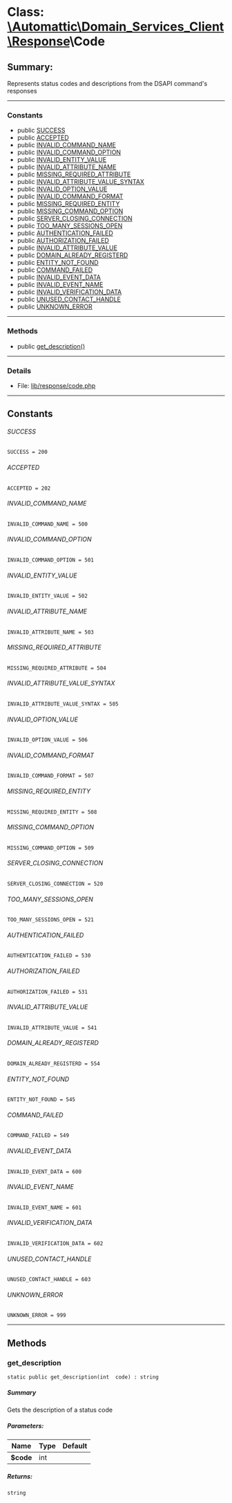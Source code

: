 # Class: [\Automattic](../namespaces/automattic.md)[\Domain_Services_Client](../namespaces/automattic-domain-services-client.md)[\Response](../namespaces/automattic-domain-services-client-response.md)\Code

## Summary:

Represents status codes and descriptions from the DSAPI command's responses


---

### Constants
* public [SUCCESS](#constant_SUCCESS)
* public [ACCEPTED](#constant_ACCEPTED)
* public [INVALID_COMMAND_NAME](#constant_INVALID_COMMAND_NAME)
* public [INVALID_COMMAND_OPTION](#constant_INVALID_COMMAND_OPTION)
* public [INVALID_ENTITY_VALUE](#constant_INVALID_ENTITY_VALUE)
* public [INVALID_ATTRIBUTE_NAME](#constant_INVALID_ATTRIBUTE_NAME)
* public [MISSING_REQUIRED_ATTRIBUTE](#constant_MISSING_REQUIRED_ATTRIBUTE)
* public [INVALID_ATTRIBUTE_VALUE_SYNTAX](#constant_INVALID_ATTRIBUTE_VALUE_SYNTAX)
* public [INVALID_OPTION_VALUE](#constant_INVALID_OPTION_VALUE)
* public [INVALID_COMMAND_FORMAT](#constant_INVALID_COMMAND_FORMAT)
* public [MISSING_REQUIRED_ENTITY](#constant_MISSING_REQUIRED_ENTITY)
* public [MISSING_COMMAND_OPTION](#constant_MISSING_COMMAND_OPTION)
* public [SERVER_CLOSING_CONNECTION](#constant_SERVER_CLOSING_CONNECTION)
* public [TOO_MANY_SESSIONS_OPEN](#constant_TOO_MANY_SESSIONS_OPEN)
* public [AUTHENTICATION_FAILED](#constant_AUTHENTICATION_FAILED)
* public [AUTHORIZATION_FAILED](#constant_AUTHORIZATION_FAILED)
* public [INVALID_ATTRIBUTE_VALUE](#constant_INVALID_ATTRIBUTE_VALUE)
* public [DOMAIN_ALREADY_REGISTERD](#constant_DOMAIN_ALREADY_REGISTERD)
* public [ENTITY_NOT_FOUND](#constant_ENTITY_NOT_FOUND)
* public [COMMAND_FAILED](#constant_COMMAND_FAILED)
* public [INVALID_EVENT_DATA](#constant_INVALID_EVENT_DATA)
* public [INVALID_EVENT_NAME](#constant_INVALID_EVENT_NAME)
* public [INVALID_VERIFICATION_DATA](#constant_INVALID_VERIFICATION_DATA)
* public [UNUSED_CONTACT_HANDLE](#constant_UNUSED_CONTACT_HANDLE)
* public [UNKNOWN_ERROR](#constant_UNKNOWN_ERROR)

---

### Methods

* public [get_description()](#method_get_description)

---

### Details

* File: [lib/response/code.php](../../lib/response/code.php)

---

## Constants
<a id="constant_SUCCESS"></a>
###### SUCCESS
```
SUCCESS = 200
```


<a id="constant_ACCEPTED"></a>
###### ACCEPTED
```
ACCEPTED = 202
```


<a id="constant_INVALID_COMMAND_NAME"></a>
###### INVALID_COMMAND_NAME
```
INVALID_COMMAND_NAME = 500
```


<a id="constant_INVALID_COMMAND_OPTION"></a>
###### INVALID_COMMAND_OPTION
```
INVALID_COMMAND_OPTION = 501
```


<a id="constant_INVALID_ENTITY_VALUE"></a>
###### INVALID_ENTITY_VALUE
```
INVALID_ENTITY_VALUE = 502
```


<a id="constant_INVALID_ATTRIBUTE_NAME"></a>
###### INVALID_ATTRIBUTE_NAME
```
INVALID_ATTRIBUTE_NAME = 503
```


<a id="constant_MISSING_REQUIRED_ATTRIBUTE"></a>
###### MISSING_REQUIRED_ATTRIBUTE
```
MISSING_REQUIRED_ATTRIBUTE = 504
```


<a id="constant_INVALID_ATTRIBUTE_VALUE_SYNTAX"></a>
###### INVALID_ATTRIBUTE_VALUE_SYNTAX
```
INVALID_ATTRIBUTE_VALUE_SYNTAX = 505
```


<a id="constant_INVALID_OPTION_VALUE"></a>
###### INVALID_OPTION_VALUE
```
INVALID_OPTION_VALUE = 506
```


<a id="constant_INVALID_COMMAND_FORMAT"></a>
###### INVALID_COMMAND_FORMAT
```
INVALID_COMMAND_FORMAT = 507
```


<a id="constant_MISSING_REQUIRED_ENTITY"></a>
###### MISSING_REQUIRED_ENTITY
```
MISSING_REQUIRED_ENTITY = 508
```


<a id="constant_MISSING_COMMAND_OPTION"></a>
###### MISSING_COMMAND_OPTION
```
MISSING_COMMAND_OPTION = 509
```


<a id="constant_SERVER_CLOSING_CONNECTION"></a>
###### SERVER_CLOSING_CONNECTION
```
SERVER_CLOSING_CONNECTION = 520
```


<a id="constant_TOO_MANY_SESSIONS_OPEN"></a>
###### TOO_MANY_SESSIONS_OPEN
```
TOO_MANY_SESSIONS_OPEN = 521
```


<a id="constant_AUTHENTICATION_FAILED"></a>
###### AUTHENTICATION_FAILED
```
AUTHENTICATION_FAILED = 530
```


<a id="constant_AUTHORIZATION_FAILED"></a>
###### AUTHORIZATION_FAILED
```
AUTHORIZATION_FAILED = 531
```


<a id="constant_INVALID_ATTRIBUTE_VALUE"></a>
###### INVALID_ATTRIBUTE_VALUE
```
INVALID_ATTRIBUTE_VALUE = 541
```


<a id="constant_DOMAIN_ALREADY_REGISTERD"></a>
###### DOMAIN_ALREADY_REGISTERD
```
DOMAIN_ALREADY_REGISTERD = 554
```


<a id="constant_ENTITY_NOT_FOUND"></a>
###### ENTITY_NOT_FOUND
```
ENTITY_NOT_FOUND = 545
```


<a id="constant_COMMAND_FAILED"></a>
###### COMMAND_FAILED
```
COMMAND_FAILED = 549
```


<a id="constant_INVALID_EVENT_DATA"></a>
###### INVALID_EVENT_DATA
```
INVALID_EVENT_DATA = 600
```


<a id="constant_INVALID_EVENT_NAME"></a>
###### INVALID_EVENT_NAME
```
INVALID_EVENT_NAME = 601
```


<a id="constant_INVALID_VERIFICATION_DATA"></a>
###### INVALID_VERIFICATION_DATA
```
INVALID_VERIFICATION_DATA = 602
```


<a id="constant_UNUSED_CONTACT_HANDLE"></a>
###### UNUSED_CONTACT_HANDLE
```
UNUSED_CONTACT_HANDLE = 603
```


<a id="constant_UNKNOWN_ERROR"></a>
###### UNKNOWN_ERROR
```
UNKNOWN_ERROR = 999
```



---

## Methods

<a id="method_get_description"></a>
### get_description

```
static public get_description(int  code) : string
```

##### Summary

Gets the description of a status code

##### Parameters:

| Name | Type | Default |
|------|------|---------|
| **$code** | int |  |

##### Returns:

```
string
```

